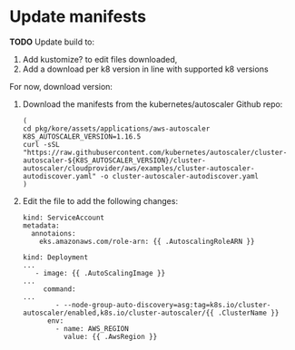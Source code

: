 # Update manifests

**TODO** Update build to:

1. Add kustomize? to edit files downloaded,
1. Add a download per k8 version in line with supported k8 versions

For now, download version:

1. Download the manifests from the kubernetes/autoscaler Github repo:

    ```
    (
    cd pkg/kore/assets/applications/aws-autoscaler
    K8S_AUTOSCALER_VERSION=1.16.5
    curl -sSL "https://raw.githubusercontent.com/kubernetes/autoscaler/cluster-autoscaler-${K8S_AUTOSCALER_VERSION}/cluster-autoscaler/cloudprovider/aws/examples/cluster-autoscaler-autodiscover.yaml" -o cluster-autoscaler-autodiscover.yaml
    )
    ```

1. Edit the file to add the following changes:

    ```
    kind: ServiceAccount
    metadata:
      annotaions:
        eks.amazonaws.com/role-arn: {{ .AutoscalingRoleARN }}
    ```

    ```
    kind: Deployment
    ...
       - image: {{ .AutoScalingImage }}
    ...
         command:
    ...
            - --node-group-auto-discovery=asg:tag=k8s.io/cluster-autoscaler/enabled,k8s.io/cluster-autoscaler/{{ .ClusterName }}
          env:
            - name: AWS_REGION
              value: {{ .AwsRegion }}
    ```

